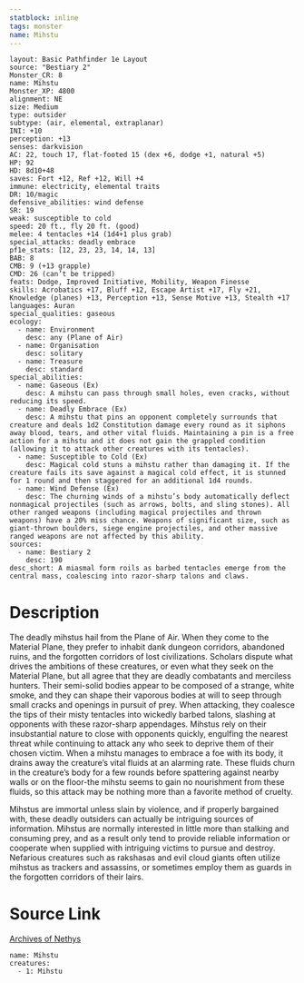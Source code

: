 ```yaml
---
statblock: inline
tags: monster
name: Mihstu
---
```

```statblock
layout: Basic Pathfinder 1e Layout
source: "Bestiary 2"
Monster_CR: 8
name: Mihstu
Monster_XP: 4800
alignment: NE
size: Medium
type: outsider
subtype: (air, elemental, extraplanar)
INI: +10
perception: +13
senses: darkvision
AC: 22, touch 17, flat-footed 15 (dex +6, dodge +1, natural +5)
HP: 92
HD: 8d10+48
saves: Fort +12, Ref +12, Will +4
immune: electricity, elemental traits
DR: 10/magic
defensive_abilities: wind defense
SR: 19
weak: susceptible to cold
speed: 20 ft., fly 20 ft. (good)
melee: 4 tentacles +14 (1d4+1 plus grab)
special_attacks: deadly embrace
pf1e_stats: [12, 23, 23, 14, 14, 13]
BAB: 8
CMB: 9 (+13 grapple)
CMD: 26 (can’t be tripped)
feats: Dodge, Improved Initiative, Mobility, Weapon Finesse
skills: Acrobatics +17, Bluff +12, Escape Artist +17, Fly +21, Knowledge (planes) +13, Perception +13, Sense Motive +13, Stealth +17
languages: Auran
special_qualities: gaseous
ecology:
  - name: Environment
    desc: any (Plane of Air)
  - name: Organisation
    desc: solitary
  - name: Treasure
    desc: standard
special_abilities:
  - name: Gaseous (Ex)
    desc: A mihstu can pass through small holes, even cracks, without reducing its speed.
  - name: Deadly Embrace (Ex)
    desc: A mihstu that pins an opponent completely surrounds that creature and deals 1d2 Constitution damage every round as it siphons away blood, tears, and other vital fluids. Maintaining a pin is a free action for a mihstu and it does not gain the grappled condition (allowing it to attack other creatures with its tentacles).
  - name: Susceptible to Cold (Ex)
    desc: Magical cold stuns a mihstu rather than damaging it. If the creature fails its save against a magical cold effect, it is stunned for 1 round and then staggered for an additional 1d4 rounds.
  - name: Wind Defense (Ex)
    desc: The churning winds of a mihstu’s body automatically deflect nonmagical projectiles (such as arrows, bolts, and sling stones). All other ranged weapons (including magical projectiles and thrown weapons) have a 20% miss chance. Weapons of significant size, such as giant-thrown boulders, siege engine projectiles, and other massive ranged weapons are not affected by this ability.
sources:
  - name: Bestiary 2
    desc: 190
desc_short: A miasmal form roils as barbed tentacles emerge from the central mass, coalescing into razor-sharp talons and claws.
```
# Description
The deadly mihstus hail from the Plane of Air. When they come to the Material Plane, they prefer to inhabit dank dungeon corridors, abandoned ruins, and the forgotten corridors of lost civilizations. Scholars dispute what drives the ambitions of these creatures, or even what they seek on the Material Plane, but all agree that they are deadly combatants and merciless hunters. Their semi-solid bodies appear to be composed of a strange, white smoke, and they can shape their vaporous bodies at will to seep through small cracks and openings in pursuit of prey. When attacking, they coalesce the tips of their misty tentacles into wickedly barbed talons, slashing at opponents with these razor-sharp appendages. Mihstus rely on their insubstantial nature to close with opponents quickly, engulfing the nearest threat while continuing to attack any who seek to deprive them of their chosen victim. When a mihstu manages to embrace a foe with its body, it drains away the creature’s vital fluids at an alarming rate. These fluids churn in the creature’s body for a few rounds before spattering against nearby walls or on the floor-the mihstu seems to gain no nourishment from these fluids, so this attack may be nothing more than a favorite method of cruelty.

Mihstus are immortal unless slain by violence, and if properly bargained with, these deadly outsiders can actually be intriguing sources of information. Mihstus are normally interested in little more than stalking and consuming prey, and as a result only tend to provide reliable information or cooperate when supplied with intriguing victims to pursue and destroy. Nefarious creatures such as rakshasas and evil cloud giants often utilize mihstus as trackers and assassins, or sometimes employ them as guards in the forgotten corridors of their lairs.
# Source Link
[Archives of Nethys](https://aonprd.com/MonsterDisplay.aspx?ItemName=Mihstu)
```encounter-table
name: Mihstu
creatures:
  - 1: Mihstu
```
